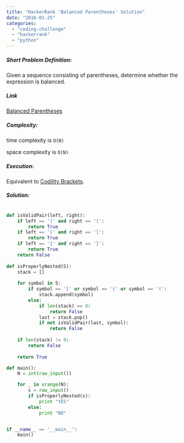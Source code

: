 ```yaml
---
title: "HackerRank 'Balanced Parentheses' Solution"
date: "2016-01-25"
categories: 
  - "coding-challenge"
  - "hackerrank"
  - "python"
---
```


##### Short Problem Definition:

Given a sequence consisting of parentheses, determine whether the expression is balanced.

##### Link

[Balanced Parentheses](https://www.hackerrank.com/challenges/balanced-parentheses)

##### Complexity:

time complexity is `O(N)`

space complexity is `O(N)`

##### Execution:

Equivalent to [Codility Brackets](http://www.martinkysel.com/codility-brackets-solution/).

##### Solution:

```python

def isValidPair(left, right):
    if left == '(' and right == ')':
        return True
    if left == '[' and right == ']':
        return True 
    if left == '{' and right == '}':
        return True   
    return False
 
def isProperlyNested(S):
    stack = []
     
    for symbol in S:
        if symbol == '[' or symbol == '{' or symbol == '(':
            stack.append(symbol)
        else:
            if len(stack) == 0:
                return False
            last = stack.pop()
            if not isValidPair(last, symbol):
                return False
     
    if len(stack) != 0:
        return False
             
    return True

def main():
    N = int(raw_input())

    for _ in xrange(N):
        s = raw_input()
        if isProperlyNested(s):
            print "YES"
        else:
            print "NO"


if __name__ == '__main__':
    main()
```
